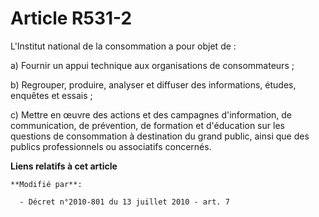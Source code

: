 # Article R531-2

L'Institut national de la consommation a pour objet de :

a) Fournir un appui technique aux organisations de consommateurs ;

b) Regrouper, produire, analyser et diffuser des informations, études, enquêtes et essais ;

c) Mettre en œuvre des actions et des campagnes d'information, de communication, de prévention, de formation et d'éducation
sur les questions de consommation à destination du grand public, ainsi que des publics professionnels ou associatifs
concernés.

**Liens relatifs à cet article**

	**Modifié par**:

	  - Décret n°2010-801 du 13 juillet 2010 - art. 7
